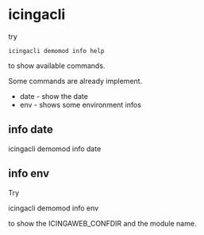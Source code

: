 # icingacli

try

	icingacli demomod info help

to show available commands.

Some commands are already implement.

* date - show the date
* env - shows some environment infos

## info date

 icingacli demomod info date

## info env

Try

  icingacli demomod info env

to show the ICINGAWEB_CONFDIR and the module name.
